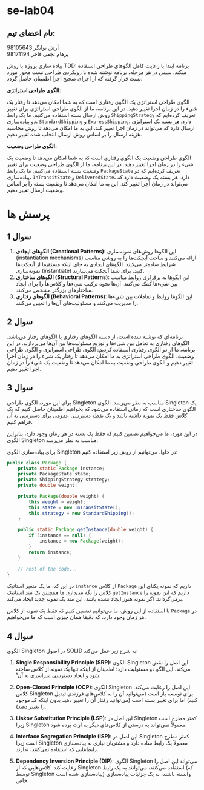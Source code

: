 # se-lab04
## نام اعضای تیم:
آرش توانگر 98105643 
</br>
پرهام نجفی فاخر 98171194

پیاده سازی پروژه با روش TDD:
برنامه ابتدا با  رعایت کامل الگوهای طراحی استفاده میکند. سپس در هر مرحله، برنامه نوشته شده با رویکردی طراحی تست محور مورد تست قرار گرفته که از اجزای صحیح اجزا اطمینان حاصل گردد.


**الگوی طراحی استراتژی:**

الگوی طراحی استراتژی یک الگوی رفتاری است که به شما امکان می‌دهد تا رفتار یک شیء را در زمان اجرا تغییر دهید. در این برنامه، ما از الگوی طراحی استراتژی برای تغییر روش ارسال بسته استفاده می‌کنیم. ما یک رابط `ShippingStrategy` تعریف کرده‌ایم که دو پیاده‌سازی، `StandardShipping` و `ExpressShipping`، دارد. هر بسته یک استراتژی ارسال دارد که می‌تواند در زمان اجرا تغییر کند. این به ما امکان می‌دهد تا روش محاسبه هزینه ارسال را بر اساس روش ارسال انتخاب شده تغییر دهیم.

**الگوی طراحی وضعیت:**

الگوی طراحی وضعیت یک الگوی رفتاری است که به شما امکان می‌دهد تا وضعیت یک شیء را در زمان اجرا تغییر دهید. در این برنامه، ما از الگوی طراحی وضعیت برای تغییر وضعیت بسته استفاده می‌کنیم. ما یک رابط `PackageState` تعریف کرده‌ایم که دو پیاده‌سازی، `InTransitState` و `DeliveredState`، دارد. هر بسته یک وضعیت دارد که می‌تواند در زمان اجرا تغییر کند. این به ما امکان می‌دهد تا وضعیت بسته را بر اساس وضعیت ارسال تغییر دهیم.

# پرسش ها
## سوال 1
1. **الگوهای ایجادی (Creational Patterns)**: این الگوها روش‌های نمونه‌سازی (instantiation mechanisms) ارائه می‌کنند و ساخت آبجکت‌ها را به روشی مناسب شرایط ساده‌تر می‌کنند. الگوهای ایجادی به جای اینکه مستقیما از آبجکت‌ها نمونه‌سازی (instantiate) کنید، برای شما آبجکت می‌سازند.
2. **الگوهای ساختاری (Structural Patterns)**: این الگوها به برقراری روابط مناسب بین شیء‌ها کمک می‌کنند. آن‌ها نحوه ترکیب شیء‌ها و کلاس‌ها را برای ایجاد ساختارهای بزرگتر مشخص می‌کنند.
3. **الگوهای رفتاری (Behavioral Patterns)**: این الگوها روابط و تعاملات بین شیء‌ها را مدیریت می‌کنند و مسئولیت‌های آن‌ها را تعیین می‌کنند.

## سوال 2
برنامه‌ای که نوشته شده است، از دسته الگوهای رفتاری یا الگوهای رفتار می‌باشد. الگوهای رفتاری به تعامل بین شیء‌ها و توزیع مسئولیت‌ها بین آن‌ها می‌پردازند. در این برنامه، ما از دو الگوی رفتاری استفاده کردیم: الگوی طراحی استراتژی و الگوی طراحی وضعیت. الگوی طراحی استراتژی به ما امکان می‌دهد تا رفتار یک شیء را در زمان اجرا تغییر دهیم و الگوی طراحی وضعیت به ما امکان می‌دهد تا وضعیت یک شیء را در زمان اجرا تغییر دهیم.

## سوال 3
برای این مورد، الگوی طراحی Singleton مناسب به نظر می‌رسد. الگوی Singleton یک الگوی ساختاری است که زمانی استفاده می‌شود که بخواهیم اطمینان حاصل کنیم که یک کلاس فقط یک نمونه داشته باشد و یک نقطه دسترسی عمومی برای دسترسی به آن فراهم کنیم.

در این مورد، ما می‌خواهیم تضمین کنیم که فقط یک بسته در هر زمان وجود دارد، بنابراین الگوی Singleton مناسب به نظر می‌رسد.

برای پیاده‌سازی الگوی Singleton در جاوا، می‌توانیم از روش زیر استفاده کنیم:

```java
public class Package {
    private static Package instance;
    private PackageState state;
    private ShippingStrategy strategy;
    private double weight;

    private Package(double weight) {
        this.weight = weight;
        this.state = new InTransitState();
        this.strategy = new StandardShipping();
    }

    public static Package getInstance(double weight) {
        if (instance == null) {
            instance = new Package(weight);
        }
        return instance;
    }

    // rest of the code...
}
```

در این کد، ما یک متغیر استاتیک `instance` از کلاس `Package` داریم که نمونه یکتای این کلاس را نگه می‌دارد. ما همچنین یک متد استاتیک `getInstance` داریم که این نمونه را برمی‌گرداند. اگر نمونه هنوز ایجاد نشده باشد، این متد یک نمونه جدید ایجاد می‌کند.

با استفاده از این روش، ما می‌توانیم تضمین کنیم که فقط یک نمونه از کلاس `Package` در هر زمان وجود دارد، که دقیقا همان چیزی است که ما می‌خواهیم.

## سوال 4

الگوی Singleton در اصول SOLID به شرح زیر عمل می‌کند:

1. **Single Responsibility Principle (SRP)**: الگوی Singleton این اصل را نقض می‌کند. این الگو دو مسئولیت دارد: اطمینان از اینکه تنها یک نمونه از کلاس ساخته شود و ایجاد دسترسی سراسری به آن¹.

2. **Open-Closed Principle (OCP)**: الگوی Singleton این اصل را رعایت می‌کند. کلاس Singleton برای توسعه باز است (می‌توانید آن را به کلاس‌های فرزندی تبدیل کنید) اما برای تغییر بسته است (می‌توانید رفتار آن را تغییر دهید بدون اینکه کد موجود را تغییر دهید).

3. **Liskov Substitution Principle (LSP)**: این اصل در Singleton کمتر مطرح است زیرا Singleton معمولاً نمی‌تواند به درستی از کلاس‌های دیگر به ارث برده شود.

4. **Interface Segregation Principle (ISP)**: این اصل در Singleton کمتر مطرح است زیرا Singleton معمولاً یک رابط ساده دارد و مشتریان نیازی به پیاده‌سازی رابط‌هایی که استفاده نمی‌کنند، ندارند.

5. **Dependency Inversion Principle (DIP)**: الگوی Singleton می‌تواند این اصل را رعایت کند. کلاس‌هایی که از Singleton استفاده می‌کنند، می‌توانند به یک رابط (که توسط Singleton پیاده‌سازی شده است) وابسته باشند، نه یک جزئیات پیاده‌سازی خاص.

